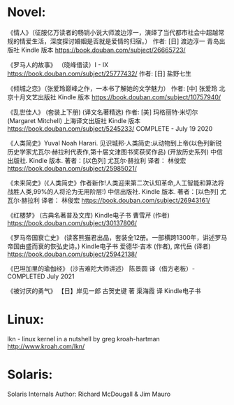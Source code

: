 Novel:
=====================================================================
《情人》（征服亿万读者的畅销小说大师渡边淳一，演绎了当代都市社会中超越常规的情爱生活，深度探讨婚姻是否就是爱情的归宿。）
        作者:  [日] 渡边淳一  青岛出版社 Kindle 版本  https://book.douban.com/subject/26665723/

《罗马人的故事》 （晓峰借读）I - IX  https://book.douban.com/subject/25777432/
        作者:  [日] 盐野七生

《倾城之恋》（张爱玲巅峰之作，一本书了解她的文学魅力）
        作者:  [中] 张爱玲 北京十月文艺出版社 Kindle 版本  https://book.douban.com/subject/10757940/

《乱世佳人》 (套装上下册) (译文名著精选)
        作者:  [美] 玛格丽特·米切尔 (Margaret Mitchell) 上海译文出版社 Kindle 版本 https://book.douban.com/subject/5245233/
        COMPLETE - July 19 2020

《人类简史》Yuval Noah Harari. 见识城邦·人类简史:从动物到上帝(以色列新锐历史学家尤瓦尔·赫拉利代表作,第十届文津图书奖获奖作品) (开放历史系列)  中信出版社. Kindle 版本.
        著者：[以色列] 尤瓦尔·赫拉利 译者： 林俊宏  https://book.douban.com/subject/25985021/

《未来简史》(《人类简史》作者新作!人类迎来第二次认知革命,人工智能和算法将战胜人类,99%的人将沦为无用阶层!)  中信出版社. Kindle 版本.
        著者：[以色列] 尤瓦尔·赫拉利 译者： 林俊宏  https://book.douban.com/subject/26943161/

《红楼梦》 (古典名著普及文库) Kindle电子书
        曹雪芹 (作者)  https://book.douban.com/subject/30137806/

《罗马帝国衰亡史》 (读客熊猫君出品，套装全12册。一部横跨1300年，讲述罗马帝国由盛而衰的恢弘史诗。) Kindle电子书
        爱德华·吉本 (作者), 席代岳 (译者)  https://book.douban.com/subject/25942138/

《巴坦加里的瑜伽经》 (沙吉难陀大师讲述） 陈景圆 译（借方老板）- COMPLETED July 2021

《被讨厌的勇气》 【日】岸见一郎 古贺史键 著  渠海霞 译 Kindle电子书


Linux:
=====================================================================
lkn - linux kernel in a nutshell
        by greg kroah-hartman http://www.kroah.com/lkn/


Solaris:
=====================================================================
Solaris Internals
        Author: Richard McDougall & Jim Mauro
